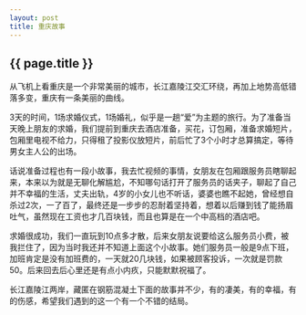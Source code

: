 ```yaml
---
layout: post
title: 重庆故事
---
```

<h2>{{ page.title }}</h2>
从飞机上看重庆是一个非常美丽的城市，长江嘉陵江交汇环绕，再加上地势高低错落多变，重庆有一条美丽的曲线。

3天的时间，1场求婚仪式，1场婚礼，似乎是一趟“爱”为主题的旅行。为了准备当天晚上朋友的求婚，我们提前到重庆去酒店准备，买花，订包厢，准备求婚短片，包厢里电视不给力，只得租了投影仪放短片，前后忙了3个小时才总算搞定，等待男女主人公的出场。

话说准备过程也有一段小故事，我去忙视频的事情，女朋友在包厢跟服务员瞎聊起来，本来以为就是无聊化解尴尬，不知哪句话打开了服务员的话夹子，聊起了自己并不幸福的生活，丈夫出轨，4岁的小女儿也不听话，婆婆也瞧不起她，曾经想自杀过2次，一了百了，最终还是一步步的忍耐着坚持着，想着以后赚到钱了能扬眉吐气，虽然现在工资也才几百块钱，而且也算是在一个中高档的酒店吧。

求婚很成功，我们一直玩到10点多才散，后来女朋友说要给这么服务员小费，被我拦住了，因为当时我还并不知道上面这个小故事。她们服务员一般是9点下班，加班肯定是没有加班费的，一天就20几块钱，如果被顾客投诉，一次就是罚款50。后来回去后心里还是有点小内疚，只能默默祝福了。

长江嘉陵江两岸，藏匿在钢筋混凝土下面的故事并不少，有的凄美，有的幸福，有的伤感，希望我们遇到的这一个有一个不错的结局。